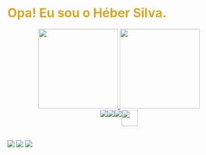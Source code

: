 <h1 style="color:#d9a525"> Opa! Eu sou o Héber Silva. </h1>
<div align="center">
  <a href="https://github.com/heber364">
  <img height="180em" src="https://github-readme-stats.vercel.app/api?username=heber364&show_icons=true&theme=codeSTACKr&include_all_commits=true&count_private=true&title_color=d9a525&locale=pt-br&icon_color=d9a525&bg_color=DEG,070709,161b18">
  <img height="180em" src="https://github-readme-stats.vercel.app/api/top-langs/?username=heber364&layout=compact&langs_count=7&theme=codeSTACKr&title_color=d9a525&locale=pt-br&icon_color=d9a525&bg_color=DEG,161b18,070709"/>
</div>
  
<div align="center" style="display:flex;align-itens:center;justify-content:center" >
    <img src="https://img.icons8.com/color/40/000000/html-5--v1.png"/>  
    <img src="https://img.icons8.com/color/40/000000/css3.png" />
    <img src="https://img.icons8.com/color/40/000000/javascript--v2.png"  />
    <img src="https://upload.wikimedia.org/wikipedia/commons/a/a7/React-icon.svg" width="37"/>
</div>
  
##
  
<div style="margin-top:2rem"> 
<a href="https://www.instagram.com/heber_limas/" target="_blank"><img src="https://img.shields.io/badge/-Instagram-%23E4405F?style=for-the-badge&logo=instagram&logoColor=white" target="_blank"></a>
<a href = "mailto:contatoheber364@gmail.com"><img src="https://img.shields.io/badge/-Gmail-%23333?style=for-the-badge&logo=gmail&logoColor=white" target="_blank"></a>
<a href="https://www.linkedin.com/in/rafaella-ballerini-45875016a" target="_blank"><img src="https://img.shields.io/badge/-LinkedIn-%230077B5?style=for-the-badge&logo=linkedin&logoColor=white" target="_blank"></a>
</div>

